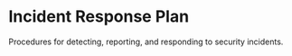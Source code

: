 # Incident Response Plan

Procedures for detecting, reporting, and responding to security incidents.